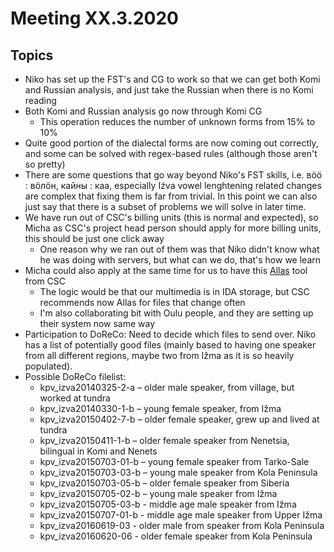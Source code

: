 # Meeting XX.3.2020

## Topics

- Niko has set up the FST's and CG to work so that we can get both Komi and Russian analysis, and just take the Russian when there is no Komi reading
- Both Komi and Russian analysis go now through Komi CG
  - This operation reduces the number of unknown forms from 15% to 10%
- Quite good portion of the dialectal forms are now coming out correctly, and some can be solved with regex-based rules (although those aren't so pretty)
- There are some questions that go way beyond Niko's FST skills, i.e. вӧӧ : вӧлӧн, кайны : каа, especially Iźva vowel lenghtening related changes are complex that fixing them is far from trivial. In this point we can also just say that there is a subset of problems we will solve in later time.
- We have run out of CSC's billing units (this is normal and expected), so Micha as CSC's project head person should apply for more billing units, this should be just one click away
    - One reason why we ran out of them was that Niko didn't know what he was doing with servers, but what can we do, that's how we learn
- Micha could also apply at the same time for us to have this [Allas](https://www.csc.fi/en/-/allas-tuo-nykyaikaisen-datanhallinnan-tutkijoiden-kayttoon) tool from CSC
    - The logic would be that our multimedia is in IDA storage, but CSC recommends now Allas for files that change often
    - I'm also collaborating bit with Oulu people, and they are setting up their system now same way
- Participation to DoReCo: Need to decide which files to send over. Niko has a list of potentially good files (mainly based to having one speaker from all different regions, maybe two from Ižma as it is so heavily populated).
- Possible DoReCo filelist:
    - kpv_izva20140325-2-a – older male speaker, from village, but worked at tundra
    - kpv_izva20140330-1-b – young female speaker, from Ižma
    - kpv_izva20150402-7-b – older female speaker, grew up and lived at tundra
    - kpv_izva20150411-1-b – older female speaker from Nenetsia, bilingual in Komi and Nenets
    - kpv_izva20150703-01-b – young female speaker from Tarko-Sale
    - kpv_izva20150703-03-b – young male speaker from Kola Peninsula
    - kpv_izva20150703-05-b – older female speaker from Siberia
    - kpv_izva20150705-02-b – young male speaker from Ižma
    - kpv_izva20150705-03-b - middle age male speaker from Ižma
    - kpv_izva20150707-01-b - middle age male speaker from Upper Ižma
    - kpv_izva20160619-03 - older male from speaker from Kola Peninsula
    - kpv_izva20160620-06 - older female speaker from Kola Peninsula
